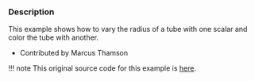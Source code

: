 ### Description

This example shows how to vary the radius of a tube with one scalar and color the tube with another.

* Contributed by Marcus Thamson

!!! note
    This original source code for this example is [here](https://gitlab.kitware.com/vtk/vtk/blob/395857190c8453508d283958383bc38c9c2999bf/Examples/VisualizationAlgorithms/Cxx/TubesWithVaryingRadiusAndColors.cxx).
